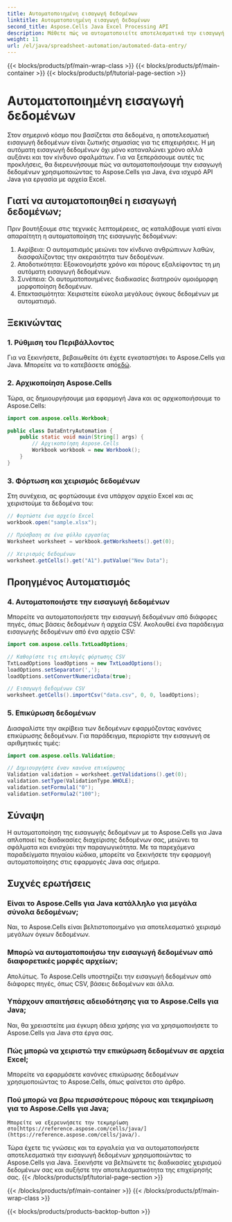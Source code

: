 ```yaml
---
title: Αυτοματοποιημένη εισαγωγή δεδομένων
linktitle: Αυτοματοποιημένη εισαγωγή δεδομένων
second_title: Aspose.Cells Java Excel Processing API
description: Μάθετε πώς να αυτοματοποιείτε αποτελεσματικά την εισαγωγή δεδομένων με παραδείγματα πηγαίου κώδικα χρησιμοποιώντας το Aspose.Cells για Java. Ενισχύστε την παραγωγικότητα και την ακρίβεια στο χειρισμό δεδομένων.
weight: 11
url: /el/java/spreadsheet-automation/automated-data-entry/
---
```


{{< blocks/products/pf/main-wrap-class >}}
{{< blocks/products/pf/main-container >}}
{{< blocks/products/pf/tutorial-page-section >}}

# Αυτοματοποιημένη εισαγωγή δεδομένων


Στον σημερινό κόσμο που βασίζεται στα δεδομένα, η αποτελεσματική εισαγωγή δεδομένων είναι ζωτικής σημασίας για τις επιχειρήσεις. Η μη αυτόματη εισαγωγή δεδομένων όχι μόνο καταναλώνει χρόνο αλλά αυξάνει και τον κίνδυνο σφαλμάτων. Για να ξεπεράσουμε αυτές τις προκλήσεις, θα διερευνήσουμε πώς να αυτοματοποιήσουμε την εισαγωγή δεδομένων χρησιμοποιώντας το Aspose.Cells για Java, ένα ισχυρό API Java για εργασία με αρχεία Excel.

## Γιατί να αυτοματοποιηθεί η εισαγωγή δεδομένων;

Πριν βουτήξουμε στις τεχνικές λεπτομέρειες, ας καταλάβουμε γιατί είναι απαραίτητη η αυτοματοποίηση της εισαγωγής δεδομένων:

1. Ακρίβεια: Ο αυτοματισμός μειώνει τον κίνδυνο ανθρώπινων λαθών, διασφαλίζοντας την ακεραιότητα των δεδομένων.
2. Αποδοτικότητα: Εξοικονομήστε χρόνο και πόρους εξαλείφοντας τη μη αυτόματη εισαγωγή δεδομένων.
3. Συνέπεια: Οι αυτοματοποιημένες διαδικασίες διατηρούν ομοιόμορφη μορφοποίηση δεδομένων.
4. Επεκτασιμότητα: Χειριστείτε εύκολα μεγάλους όγκους δεδομένων με αυτοματισμό.

## Ξεκινώντας

### 1. Ρύθμιση του Περιβάλλοντος

 Για να ξεκινήσετε, βεβαιωθείτε ότι έχετε εγκαταστήσει το Aspose.Cells για Java. Μπορείτε να το κατεβάσετε από[εδώ](https://releases.aspose.com/cells/java/).

### 2. Αρχικοποίηση Aspose.Cells

Τώρα, ας δημιουργήσουμε μια εφαρμογή Java και ας αρχικοποιήσουμε το Aspose.Cells:

```java
import com.aspose.cells.Workbook;

public class DataEntryAutomation {
    public static void main(String[] args) {
        // Αρχικοποίηση Aspose.Cells
        Workbook workbook = new Workbook();
    }
}
```

### 3. Φόρτωση και χειρισμός δεδομένων

Στη συνέχεια, ας φορτώσουμε ένα υπάρχον αρχείο Excel και ας χειριστούμε τα δεδομένα του:

```java
// Φορτώστε ένα αρχείο Excel
workbook.open("sample.xlsx");

// Πρόσβαση σε ένα φύλλο εργασίας
Worksheet worksheet = workbook.getWorksheets().get(0);

// Χειρισμός δεδομένων
worksheet.getCells().get("A1").putValue("New Data");
```

## Προηγμένος Αυτοματισμός

### 4. Αυτοματοποιήστε την εισαγωγή δεδομένων

Μπορείτε να αυτοματοποιήσετε την εισαγωγή δεδομένων από διάφορες πηγές, όπως βάσεις δεδομένων ή αρχεία CSV. Ακολουθεί ένα παράδειγμα εισαγωγής δεδομένων από ένα αρχείο CSV:

```java
import com.aspose.cells.TxtLoadOptions;

// Καθορίστε τις επιλογές φόρτωσης CSV
TxtLoadOptions loadOptions = new TxtLoadOptions();
loadOptions.setSeparator(',');
loadOptions.setConvertNumericData(true);

// Εισαγωγή δεδομένων CSV
worksheet.getCells().importCsv("data.csv", 0, 0, loadOptions);
```

### 5. Επικύρωση δεδομένων

Διασφαλίστε την ακρίβεια των δεδομένων εφαρμόζοντας κανόνες επικύρωσης δεδομένων. Για παράδειγμα, περιορίστε την εισαγωγή σε αριθμητικές τιμές:

```java
import com.aspose.cells.Validation;

// Δημιουργήστε έναν κανόνα επικύρωσης
Validation validation = worksheet.getValidations().get(0);
validation.setType(ValidationType.WHOLE);
validation.setFormula1("0");
validation.setFormula2("100");
```

## Σύναψη

Η αυτοματοποίηση της εισαγωγής δεδομένων με το Aspose.Cells για Java απλοποιεί τις διαδικασίες διαχείρισης δεδομένων σας, μειώνει τα σφάλματα και ενισχύει την παραγωγικότητα. Με τα παρεχόμενα παραδείγματα πηγαίου κώδικα, μπορείτε να ξεκινήσετε την εφαρμογή αυτοματοποίησης στις εφαρμογές Java σας σήμερα.

## Συχνές ερωτήσεις

### Είναι το Aspose.Cells για Java κατάλληλο για μεγάλα σύνολα δεδομένων;
   Ναι, το Aspose.Cells είναι βελτιστοποιημένο για αποτελεσματικό χειρισμό μεγάλων όγκων δεδομένων.

### Μπορώ να αυτοματοποιήσω την εισαγωγή δεδομένων από διαφορετικές μορφές αρχείων;
   Απολύτως. Το Aspose.Cells υποστηρίζει την εισαγωγή δεδομένων από διάφορες πηγές, όπως CSV, βάσεις δεδομένων και άλλα.

### Υπάρχουν απαιτήσεις αδειοδότησης για το Aspose.Cells για Java;
   Ναι, θα χρειαστείτε μια έγκυρη άδεια χρήσης για να χρησιμοποιήσετε το Aspose.Cells για Java στα έργα σας.

### Πώς μπορώ να χειριστώ την επικύρωση δεδομένων σε αρχεία Excel;
   Μπορείτε να εφαρμόσετε κανόνες επικύρωσης δεδομένων χρησιμοποιώντας το Aspose.Cells, όπως φαίνεται στο άρθρο.

### Πού μπορώ να βρω περισσότερους πόρους και τεκμηρίωση για το Aspose.Cells για Java;
    Μπορείτε να εξερευνήσετε την τεκμηρίωση στο[https://reference.aspose.com/cells/java/](https://reference.aspose.com/cells/java/).

Τώρα έχετε τις γνώσεις και τα εργαλεία για να αυτοματοποιήσετε αποτελεσματικά την εισαγωγή δεδομένων χρησιμοποιώντας το Aspose.Cells για Java. Ξεκινήστε να βελτιώνετε τις διαδικασίες χειρισμού δεδομένων σας και αυξήστε την αποτελεσματικότητα της επιχείρησής σας.
{{< /blocks/products/pf/tutorial-page-section >}}

{{< /blocks/products/pf/main-container >}}
{{< /blocks/products/pf/main-wrap-class >}}

{{< blocks/products/products-backtop-button >}}
